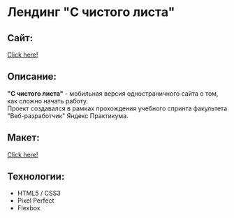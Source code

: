 # Лендинг "С чистого листа"
## Сайт:
[Click here!](https://kybikn.github.io/Blanksheet/)

## Описание:
**"С чистого листа"** - мобильная версия одностраничного сайта о том, как сложно начать работу.<br>
Проект создавался в рамках прохождения учебного спринта факультета "Веб-разработчик" Яндекс Практикума.<br>

## Макет:
[Click here!](https://www.figma.com/file/OhqD27Br1EYHubtBAxBa0r/%231-%D0%A1-%D1%87%D0%B8%D1%81%D1%82%D0%BE%D0%B3%D0%BE-%D0%BB%D0%B8%D1%81%D1%82%D0%B0-(Copy)?node-id=1%3A47&mode=dev)

## Технологии:
- HTML5 / CSS3
- Pixel Perfect
- Flexbox